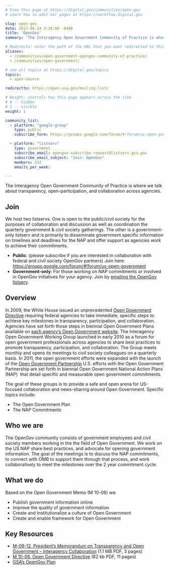 ```yaml
---
# View this page at https://digital.gov/communities/open-gov
# Learn how to edit our pages at https://workflow.digital.gov

slug: open-gov
date: 2017-08-24 3:30:00 -0400
title: 'OpenGov'
summary: 'The Interagency Open Government Community of Practice is where we talk about transparency, open-participation, and collaboration across agencies.'

# Redirects: enter the path of the URL that you want redirected to this page
aliases:
  - /communities/open-government-opengov-community-of-practice/
  - /communities/open-government/

# see all topics at https://digital.gov/topics
topics:
  - open-source

redirectto: https://open.usa.gov/mailing-list/

# Weight: controls how this page appears across the site
# 0 -- hidden
# 1 -- visible
weight: 1

community_list:
  - platform: "google-group"
    type: public
    subscribe_form: https://groups.google.com/forum/#!forum/us-open-government

  - platform: "listserv"
    type: government
    subscribe_email: opengov-subscribe-request@listserv.gsa.gov
    subscribe_email_subject: "Join: OpenGov"
    members: 232
    emails_per_week:

---
```


The Interagency Open Government Community of Practice is where we talk about transparency, open-participation, and collaboration across agencies.

## Join

We host two listservs. One is open to the public/civil society for the purposes of collaboration and discussion as well as coordination the quarterly government & civil society gatherings. The other is a government-only listserv and is primarily to disseminate government specific information on timelines and deadlines for the NAP and offer support as agencies work to achieve their commitments.

- **Public**: (please subscribe if you are interested in collaboration with federal and civil society OpenGov partners) Join here: https://groups.google.com/forum/#!forum/us-open-government
- **Government-only**: For those working on NAP commitments or involved in OpenGov initiatives for your agency. Join by [emailing the OpenGov listserv](mailto:opengov-subscribe-request@listserv.gsa.gov).

## Overview

In 2009, the White House issued an unprecedented [Open Government Directive](https://obamawhitehouse.archives.gov/open/documents/open-government-directive) requiring federal agencies to take immediate, specific steps to achieve key milestones in transparency, participation, and collaboration. Agencies have set forth those steps in biennial Open Government Plans available on [each agency’s Open Government website](https://obamawhitehouse.archives.gov/open/about/working-group). The Interagency Open Government Working Group launched in early 2010 as a forum for open government professionals across agencies to share best practices to promote transparency, participation, and collaboration. The Group meets monthly and opens its meetings to civil society colleagues on a quarterly basis. In 2011, the open government efforts were expanded with the launch of the [Open Government Partnership](http://www.opengovpartnership.org/) U.S. efforts with the Open Government Partnership are set forth in biennial Open Government National Action Plans (NAP)  that detail specific and measurable open government commitments.

The goal of these groups is to provide a safe and open arena for US-focused collaboration and news-sharing around Open Government. Specific topics include:

- The Open Government Plan
- The NAP Commitments

## Who we are

The OpenGov community consists of government employees and civil society members working in the the field of Open Government. We work on the US NAP share best practices, and advocate for opening government information.  The goal of the meetings is to discuss the NAP commitments, to connect with OMB to support them through that process, and work collaboratively to meet the milestones over the 2 year commitment cycle.

## What we do

Based on the Open Government Memo (M 10-06) we:

- Publish government information online
- Improve the quality of government information
- Create and Institutionalize a culture of Open Government
- Create and enable framework for Open Government

## Key Resources

* [M-09-12, President’s Memorandum on Transparency and Open Government – Interagency Collaboration](https://obamawhitehouse.archives.gov/sites/default/files/omb/assets/memoranda_fy2009/m09-12.pdf) (1.1 MB PDF, 3 pages)
* [M 10-06, Open Government Directive](https://obamawhitehouse.archives.gov/sites/default/files/omb/assets/memoranda_2010/m10-06.pdf) (82 kb PDF, 11 pages)
* [GSA’s OpenGov Plan](https://www.gsa.gov/portal/category/26751)
